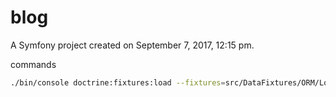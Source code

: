 blog
====

A Symfony project created on September 7, 2017, 12:15 pm.

commands
```bash
./bin/console doctrine:fixtures:load --fixtures=src/DataFixtures/ORM/LoadFixtures.php
```

